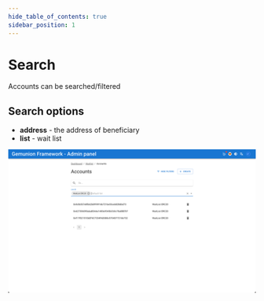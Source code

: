 ```yaml
---
hide_table_of_contents: true
sidebar_position: 1
---
```


# Search

Accounts can be searched/filtered

## Search options

- **address** - the address of beneficiary
- **list** - wait list

![waitlist account search](/img/admin/mechanics-marketing/wait-list/account_search.png)
